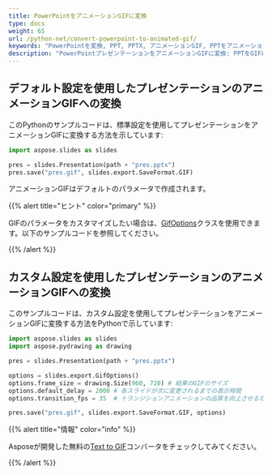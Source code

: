 ```yaml
---
title: PowerPointをアニメーションGIFに変換
type: docs
weight: 65
url: /python-net/convert-powerpoint-to-animated-gif/
keywords: "PowerPointを変換, PPT, PPTX, アニメーションGIF, PPTをアニメーションGIFに, PPTXをアニメーションGIFに, Python, デフォルト設定, カスタム設定"
description: "PowerPointプレゼンテーションをアニメーションGIFに変換: PPTをGIFに, PPTXをGIFにPythonで"
---
```


## デフォルト設定を使用したプレゼンテーションのアニメーションGIFへの変換 ##

このPythonのサンプルコードは、標準設定を使用してプレゼンテーションをアニメーションGIFに変換する方法を示しています:

```py
import aspose.slides as slides

pres = slides.Presentation(path + "pres.pptx")
pres.save("pres.gif", slides.export.SaveFormat.GIF)
```

アニメーションGIFはデフォルトのパラメータで作成されます。 

{{%  alert  title="ヒント"  color="primary"  %}} 

GIFのパラメータをカスタマイズしたい場合は、[GifOptions](https://reference.aspose.com/slides/python-net/aspose.slides.export/gifoptions/)クラスを使用できます。以下のサンプルコードを参照してください。 

{{% /alert %}} 

## カスタム設定を使用したプレゼンテーションのアニメーションGIFへの変換 ##
このサンプルコードは、カスタム設定を使用してプレゼンテーションをアニメーションGIFに変換する方法をPythonで示しています:

```py
import aspose.slides as slides
import aspose.pydrawing as drawing

pres = slides.Presentation(path + "pres.pptx")

options = slides.export.GifOptions()
options.frame_size = drawing.Size(960, 720) # 結果のGIFのサイズ  
options.default_delay = 2000 # 各スライドが次に変更されるまでの表示時間
options.transition_fps = 35  # トランジションアニメーションの品質を向上させるためにFPSを増加

pres.save("pres.gif", slides.export.SaveFormat.GIF, options)
```

{{% alert title="情報" color="info" %}}

Asposeが開発した無料の[Text to GIF](https://products.aspose.app/slides/text-to-gif)コンバータをチェックしてみてください。 

{{% /alert %}}